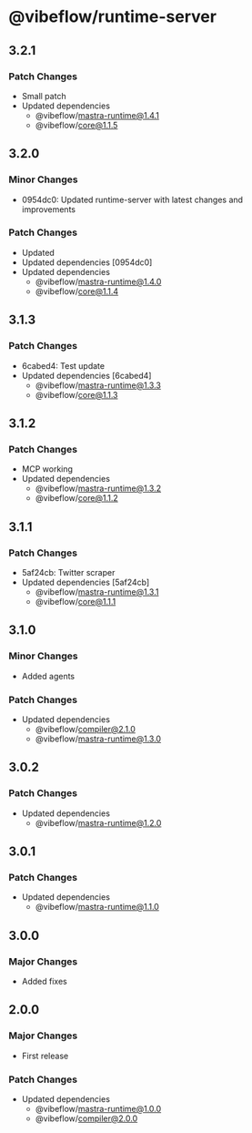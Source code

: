 # @vibeflow/runtime-server

## 3.2.1

### Patch Changes

- Small patch
- Updated dependencies
  - @vibeflow/mastra-runtime@1.4.1
  - @vibeflow/core@1.1.5

## 3.2.0

### Minor Changes

- 0954dc0: Updated runtime-server with latest changes and improvements

### Patch Changes

- Updated
- Updated dependencies [0954dc0]
- Updated dependencies
  - @vibeflow/mastra-runtime@1.4.0
  - @vibeflow/core@1.1.4

## 3.1.3

### Patch Changes

- 6cabed4: Test update
- Updated dependencies [6cabed4]
  - @vibeflow/mastra-runtime@1.3.3
  - @vibeflow/core@1.1.3

## 3.1.2

### Patch Changes

- MCP working
- Updated dependencies
  - @vibeflow/mastra-runtime@1.3.2
  - @vibeflow/core@1.1.2

## 3.1.1

### Patch Changes

- 5af24cb: Twitter scraper
- Updated dependencies [5af24cb]
  - @vibeflow/mastra-runtime@1.3.1
  - @vibeflow/core@1.1.1

## 3.1.0

### Minor Changes

- Added agents

### Patch Changes

- Updated dependencies
  - @vibeflow/compiler@2.1.0
  - @vibeflow/mastra-runtime@1.3.0

## 3.0.2

### Patch Changes

- Updated dependencies
  - @vibeflow/mastra-runtime@1.2.0

## 3.0.1

### Patch Changes

- Updated dependencies
  - @vibeflow/mastra-runtime@1.1.0

## 3.0.0

### Major Changes

- Added fixes

## 2.0.0

### Major Changes

- First release

### Patch Changes

- Updated dependencies
  - @vibeflow/mastra-runtime@1.0.0
  - @vibeflow/compiler@2.0.0
